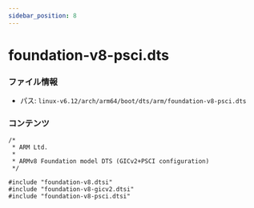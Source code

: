 ```yaml
---
sidebar_position: 8
---
```

# foundation-v8-psci.dts

### ファイル情報

- パス: `linux-v6.12/arch/arm64/boot/dts/arm/foundation-v8-psci.dts`

### コンテンツ

```dts
/*
 * ARM Ltd.
 *
 * ARMv8 Foundation model DTS (GICv2+PSCI configuration)
 */

#include "foundation-v8.dtsi"
#include "foundation-v8-gicv2.dtsi"
#include "foundation-v8-psci.dtsi"

```
